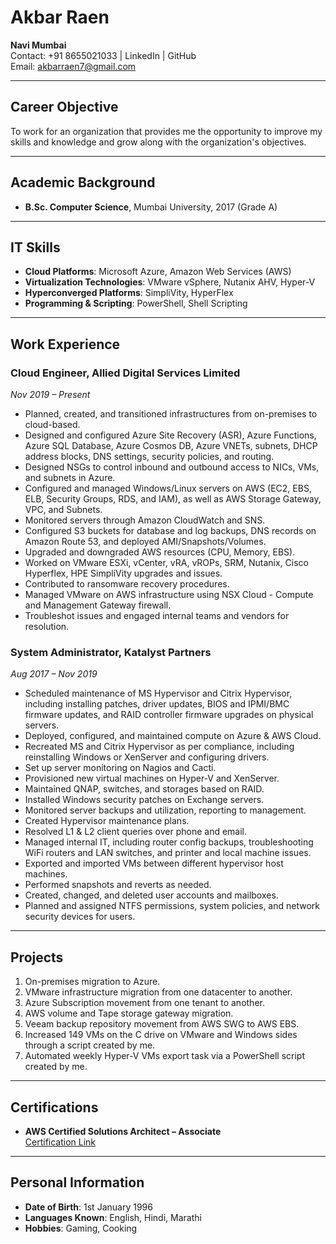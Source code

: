 # Akbar Raen

**Navi Mumbai**  
Contact: +91 8655021033 | LinkedIn | GitHub  
Email: akbarraen7@gmail.com  

---

## Career Objective
To work for an organization that provides me the opportunity to improve my skills and knowledge and grow along with the organization's objectives.

---

## Academic Background
- **B.Sc. Computer Science**, Mumbai University, 2017 (Grade A)

---

## IT Skills
- **Cloud Platforms**: Microsoft Azure, Amazon Web Services (AWS)
- **Virtualization Technologies**: VMware vSphere, Nutanix AHV, Hyper-V
- **Hyperconverged Platforms**: SimpliVity, HyperFlex
- **Programming & Scripting**: PowerShell, Shell Scripting

---

## Work Experience

### Cloud Engineer, Allied Digital Services Limited
*Nov 2019 – Present*  
- Planned, created, and transitioned infrastructures from on-premises to cloud-based.
- Designed and configured Azure Site Recovery (ASR), Azure Functions, Azure SQL Database, Azure Cosmos DB, Azure VNETs, subnets, DHCP address blocks, DNS settings, security policies, and routing.
- Designed NSGs to control inbound and outbound access to NICs, VMs, and subnets in Azure.
- Configured and managed Windows/Linux servers on AWS (EC2, EBS, ELB, Security Groups, RDS, and IAM), as well as AWS Storage Gateway, VPC, and Subnets.
- Monitored servers through Amazon CloudWatch and SNS.
- Configured S3 buckets for database and log backups, DNS records on Amazon Route 53, and deployed AMI/Snapshots/Volumes.
- Upgraded and downgraded AWS resources (CPU, Memory, EBS).
- Worked on VMware ESXi, vCenter, vRA, vROPs, SRM, Nutanix, Cisco Hyperflex, HPE SimpliVity upgrades and issues.
- Contributed to ransomware recovery procedures.
- Managed VMware on AWS infrastructure using NSX Cloud - Compute and Management Gateway firewall.
- Troubleshot issues and engaged internal teams and vendors for resolution.

### System Administrator, Katalyst Partners
*Aug 2017 – Nov 2019*  
- Scheduled maintenance of MS Hypervisor and Citrix Hypervisor, including installing patches, driver updates, BIOS and IPMI/BMC firmware updates, and RAID controller firmware upgrades on physical servers.
- Deployed, configured, and maintained compute on Azure & AWS Cloud.
- Recreated MS and Citrix Hypervisor as per compliance, including reinstalling Windows or XenServer and configuring drivers.
- Set up server monitoring on Nagios and Cacti.
- Provisioned new virtual machines on Hyper-V and XenServer.
- Maintained QNAP, switches, and storages based on RAID.
- Installed Windows security patches on Exchange servers.
- Monitored server backups and utilization, reporting to management.
- Created Hypervisor maintenance plans.
- Resolved L1 & L2 client queries over phone and email.
- Managed internal IT, including router config backups, troubleshooting WiFi routers and LAN switches, and printer and local machine issues.
- Exported and imported VMs between different hypervisor host machines.
- Performed snapshots and reverts as needed.
- Created, changed, and deleted user accounts and mailboxes.
- Planned and assigned NTFS permissions, system policies, and network security devices for users.

---

## Projects
1. On-premises migration to Azure.
2. VMware infrastructure migration from one datacenter to another.
3. Azure Subscription movement from one tenant to another.
4. AWS volume and Tape storage gateway migration.
5. Veeam backup repository movement from AWS SWG to AWS EBS.
6. Increased 149 VMs on the C drive on VMware and Windows sides through a script created by me.
7. Automated weekly Hyper-V VMs export task via a PowerShell script created by me.

---

## Certifications
- **AWS Certified Solutions Architect – Associate**  
  [Certification Link](https://www.youracclaim.com/badges/61dac802-fe9d-4ab8-b470-)

---

## Personal Information
- **Date of Birth**: 1st January 1996
- **Languages Known**: English, Hindi, Marathi
- **Hobbies**: Gaming, Cooking
